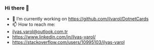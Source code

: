 ### Hi there 👋
- 🔭 I’m currently working on https://github.com/ilvarol/DotnetCards
- 📫 How to reach me: 
- ilyas.varol@outlook.com.tr
- https://www.linkedin.com/in/ilyas-varol/ 
- https://stackoverflow.com/users/10995103/ilyas-varol

